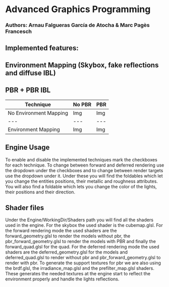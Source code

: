 # Advanced Graphics Programming
 
### Authors: Arnau Falgueras García de Atocha & Marc Pagès Francesch

## Implemented features: 
 ## Environment Mapping (Skybox, fake reflections and diffuse IBL)
 ## PBR + PBR IBL

|  Technique | No PBR  | PBR |
|---|---|---|
|No Environment Mapping| Img| Img |
|---|---|---|
|Environment Mapping| Img| Img |

## Engine Usage
To enable and disable the implemented techniques mark the checkboxes for each technique. To change between forward and deferred rendering use the dropdown under the checkboxes and to change between render targets use the dropdown under it. Under these you will find the foldables which let you change the entities positions, their metallic and roughness attributes. You will also find a foldable which lets you change the color of the lights, their positions and their direction. 

## Shader files
Under the Engine/WorkingDir/Shaders path you will find all the shaders used in the engine. For the skybox the used shader is the cubemap.glsl. For the forward rendering mode the used shaders are the forward_geometry.glsl to render the models without pbr, the pbr_forward_geometry.glsl to render the models with PBR and finally the forward_quad.glsl for the quad. For the deferred rendering mode the used shaders are the deferred_geometry.glsl for the models and deferred_quad.glsl to render without pbr and pbr_forward_geometry.glsl to render with pbr. To generate the support textures for pbr we are also using the brdf.glsl, the irradiance_map.glsl and the prefilter_map.glsl shaders. These generates the needed textures at the engine start to reflect the environment properly and handle the lights reflections. 